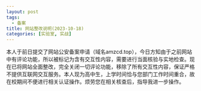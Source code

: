```yaml
---
layout: post
tags:
  - 备案
title: 网站整改说明(2023-10-18)
categories: [实验室, 实战]
---
```


本人于前日提交了网站公安备案申请（域名amzcd.top），今日方知由于之前网站中有评论功能，所以被标记为含有交互性内容，需要进行当面核验与实地检查。现在已将网站全面整改，完全关闭一切评论功能，移除了所有交互性内容，保证严格不提供互联网交互服务。本人现为高中生，上学时间恰与您部门工作时间重合，故在校期间不便进行相关认证操作。烦劳您在相关核查后，指导我进一步操作。